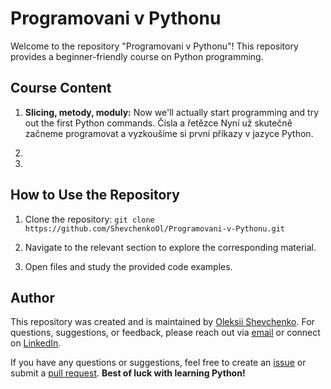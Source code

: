 # Programovani v Pythonu
Welcome to the repository "Programovani v Pythonu"! This repository provides a beginner-friendly course on Python programming.

## Course Content

1. **Slicing, metody, moduly:** Now we'll actually start programming and try out the first Python commands.
      Čísla a řetězce
      Nyní už skutečně začneme programovat a vyzkoušíme si první příkazy v jazyce Python.

2.
3.   

## How to Use the Repository

1. Clone the repository: `git clone https://github.com/ShevchenkoOl/Programovani-v-Pythonu.git`

2. Navigate to the relevant section to explore the corresponding material.

3. Open files and study the provided code examples.

## Author
This repository was created and is maintained by [Oleksii Shevchenko](https://shevchenkool.github.io/portfolio/). For questions, suggestions, or feedback, please reach out via [email](mailto:uzlabini@gmail.com) or connect on [LinkedIn](https://linkedin.com/in/oleksii-shevchenko-535ab61b8). 

If you have any questions or suggestions, feel free to create an [issue](https://github.com/ShevchenkoOl/Web-Automation-Dev/issues) or submit a [pull request](https://github.com/ShevchenkoOl/Web-Automation-Dev/pulls).
**Best of luck with learning Python!**
